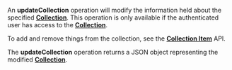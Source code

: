 <a name="updateCollection"></a>An **updateCollection** operation will modify the information held about the specified <a href="#collections">**Collection**</a>. This operation is only available if the authenticated user has access to the <a href="#collections">**Collection**</a>.

To add and remove things from the collection, see the <a href="#collection_items">**Collection Item**</a> API.

The **updateCollection** operation returns a JSON object representing the modified <a href="#collections">**Collection**</a>.
